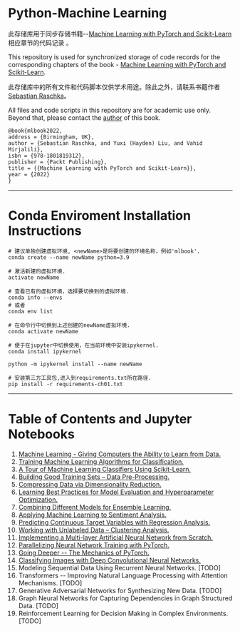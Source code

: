 # Python-Machine Learning

此存储库用于同步存储书籍--[Machine Learning with PyTorch and Scikit-Learn](https://www.amazon.com/Machine-Learning-PyTorch-Scikit-Learn-scikit-learn-ebook-dp-B09NW48MR1/dp/B09NW48MR1/)相应章节的代码记录 。

This repository is used for synchronized storage of code records for the corresponding chapters of the book - [Machine Learning with PyTorch and Scikit-Learn](https://www.amazon.com/Machine-Learning-PyTorch-Scikit-Learn-scikit-learn-ebook-dp-B09NW48MR1/dp/B09NW48MR1/).

此存储库中的所有文件和代码脚本仅供学术用途。除此之外，请联系书籍作者[Sebastian Raschka](https://x.com/rasbt)。

All files and code scripts in this repository are for academic use only. Beyond that, please contact the [author](https://x.com/rasbt) of this book.

```
@book{mlbook2022,  
address = {Birmingham, UK},  
author = {Sebastian Raschka, and Yuxi (Hayden) Liu, and Vahid Mirjalili},  
isbn = {978-1801819312},   
publisher = {Packt Publishing},  
title = {{Machine Learning with PyTorch and Scikit-Learn}},  
year = {2022}  
}
```

---

# Conda Enviroment Installation Instructions

```
# 建议单独创建虚拟环境, <newName>是将要创建的环境名称，例如'mlbook'.
conda create --name newName python=3.9

# 激活新建的虚拟环境.
activate newName

# 查看已有的虚拟环境，选择要切换到的虚拟环境.
conda info --envs
# 或者
conda env list

# 在命令行中切换到上述创建的newName虚拟环境.
conda activate newName

# 便于在jupyter中切换使用，在当前环境中安装ipykernel.
conda install ipykernel

python -m ipykernel install --name newName

# 安装第三方工具包,进入到requirements.txt所在路径.
pip install -r requirements-ch01.txt
```

---

# Table of Contents and Jupyter Notebooks

1. [Machine Learning - Giving Computers the Ability to Learn from Data.](https://nbviewer.jupyter.org/urls/raw.githubusercontent.com/YaoXiao-CS/Python-MachineLearning/main/Chapter1.ipynb)
2. [Training Machine Learning Algorithms for Classification.](https://nbviewer.jupyter.org/urls/raw.githubusercontent.com/YaoXiao-CS/Python-MachineLearning/main/Chapter2.ipynb)
3. [A Tour of Machine Learning Classifiers Using Scikit-Learn.](https://nbviewer.jupyter.org/urls/raw.githubusercontent.com/YaoXiao-CS/Python-MachineLearning/main/Chapter3.ipynb)
4. [Building Good Training Sets – Data Pre-Processing.](https://nbviewer.jupyter.org/urls/raw.githubusercontent.com/YaoXiao-CS/Python-MachineLearning/main/Chapter4.ipynb)
5. [Compressing Data via Dimensionality Reduction.](https://nbviewer.jupyter.org/urls/raw.githubusercontent.com/YaoXiao-CS/Python-MachineLearning/main/Chapter5.ipynb)
6. [Learning Best Practices for Model Evaluation and Hyperparameter Optimization.](https://nbviewer.jupyter.org/urls/raw.githubusercontent.com/YaoXiao-CS/Python-MachineLearning/main/Chapter6.ipynb)
7. [Combining Different Models for Ensemble Learning.](https://nbviewer.jupyter.org/urls/raw.githubusercontent.com/YaoXiao-CS/Python-MachineLearning/main/Chapter7.ipynb)
8. [Applying Machine Learning to Sentiment Analysis.](https://nbviewer.jupyter.org/urls/raw.githubusercontent.com/YaoXiao-CS/Python-MachineLearning/main/Chapter8.ipynb)
9. [Predicting Continuous Target Variables with Regression Analysis.](https://nbviewer.jupyter.org/urls/raw.githubusercontent.com/YaoXiao-CS/Python-MachineLearning/main/Chapter9.ipynb)
10. [Working with Unlabeled Data – Clustering Analysis.](https://nbviewer.jupyter.org/urls/raw.githubusercontent.com/YaoXiao-CS/Python-MachineLearning/main/Chapter10.ipynb)
11. [Implementing a Multi-layer Artificial Neural Network from Scratch.](https://nbviewer.jupyter.org/urls/raw.githubusercontent.com/YaoXiao-CS/Python-MachineLearning/main/Chapter11.ipynb)
12. [Parallelizing Neural Network Training with PyTorch.](https://nbviewer.jupyter.org/urls/raw.githubusercontent.com/YaoXiao-CS/Python-MachineLearning/main/Chapter12.ipynb)
13. [Going Deeper -- The Mechanics of PyTorch.](https://nbviewer.jupyter.org/urls/raw.githubusercontent.com/YaoXiao-CS/Python-MachineLearning/main/Chapter13.ipynb)
14. [Classifying Images with Deep Convolutional Neural Networks.](https://nbviewer.jupyter.org/urls/raw.githubusercontent.com/YaoXiao-CS/Python-MachineLearning/main/Chapter14.ipynb) 
15. Modeling Sequential Data Using Recurrent Neural Networks. [TODO]
16. Transformers -- Improving Natural Language Processing with Attention Mechanisms. [TODO]
17. Generative Adversarial Networks for Synthesizing New Data. [TODO]
18. Graph Neural Networks for Capturing Dependencies in Graph Structured Data. [TODO]
19. Reinforcement Learning for Decision Making in Complex Environments. [TODO]
